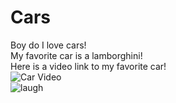 # Cars
Boy do I love cars!
<br>
My favorite car is a lamborghini!
<br>
Here is a video link to my favorite car!
<br>
![Car Video](https://www.youtube.com/watch?v=dQw4w9WgXcQ)
<br>
![laugh](https://github.com/user-attachments/assets/c551a014-46bb-49e6-ab16-1167471851b3)
